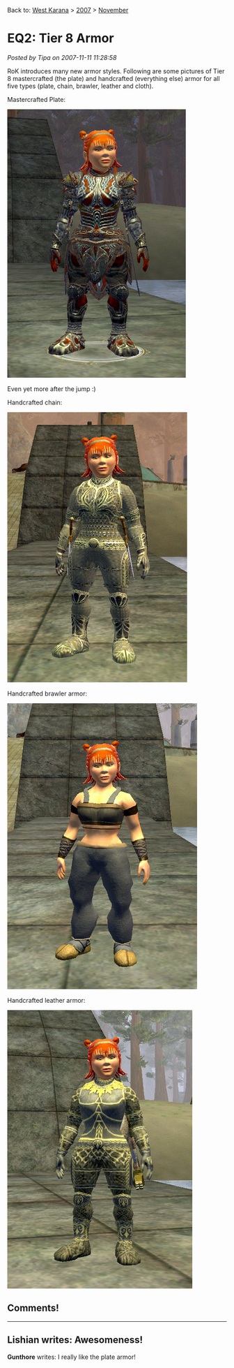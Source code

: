 Back to: [West Karana](/posts/westkarana.md) > [2007](/posts/2007/westkarana.md) > [November](./westkarana.md)
# EQ2: Tier 8 Armor

*Posted by Tipa on 2007-11-11 11:28:58*

RoK introduces many new armor styles. Following are some pictures of Tier 8 mastercrafted (the plate) and handcrafted (everything else) armor for all five types (plate, chain, brawler, leather and cloth).

Mastercrafted Plate:

![EQ2 Tier 8 mastercrafted plate](../../../uploads/2007/11/everquest2-2007-11-11-09-28-21-22.jpg)

Even yet more after the jump :)



Handcrafted chain:

![EQ2 Tier 8 handcrafted chain](../../../uploads/2007/11/everquest2-2007-11-11-09-35-05-14.jpg)

Handcrafted brawler armor:

![EQ2 tier 8 handcrafted brawler](../../../uploads/2007/11/everquest2-2007-11-11-09-43-34-55.jpg)

Handcrafted leather armor:

![eq2 tier 8 handcrafted leather](../../../uploads/2007/11/everquest2-2007-11-11-09-48-03-51.jpg)

## Comments!
---
**Lishian** writes: Awesomeness!
---
**Gunthore** writes: I really like the plate armor!
